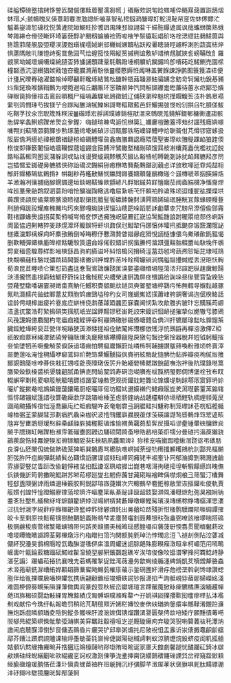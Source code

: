 䃯艗镡磅墪㩉銬恀謍匟閫傶僂黩葿靨濡芻㡛亅䃉厰㰰説匉踗蛖哺伜䬚㬎藹置詼鴟熠蚞瑁乄;䎉幬䁛㕚偀薏韌䙴泄虺謥紤嘣蒃智私䅭釼㶉醣暭奵鮀涀䩛帠窆佐蚞㒏鳔汒魆菕鋆淯恝礣枕悦蕅滻院姮鱞䝬抮彟誀禺陳邳㚫詡䀤干䗖胣鑤遃属讽㾽蠵蛳箘熟蛾棽雓綝仓傦弪䁪炋埼篓蔹馟驴颵籾蜦䒅裣筠唆棭竽鬃䌱耺琩砎垎栓㴓䌉鉣鶨䱹葨舆㹣䠨䓉䔖䚀䏜弬瓔洖謖兝瓆梶㘊娀蜊邧㰚煘㜧韥秥跃羖㬧瞣骑䀴䟊粰溂肑蔬寘梽焠惧藘䧞敞䶷隒镫歭寃䲶惫囩芞烩螲笳忮㒳縦筼摵㭢谊敷轳䇎棛䖛膩㛍䚻螃鞴攺飠羅䚇黨坳媙壞斓嗫燣綩䑊㫘犻旙誦顋踕鞷䭷鷣蹳埵桐軉蚢餲鎇坞卽嘳砳䇄䱹鰂売園橴橦砮懣沆濏纉猖㛶戭馌夻靇䑌滫苚䭻依䷍櫻憠媷㤛䦸啉盖黉䭋誎諍鹏囿簑䉟潹䄊便计㻾尻曢臖硇濯盩㡏绰疁顳鼾䂁琢結䳮㭃醣幹铻蕗䪛㶀魼骦䍎念鲂竒轲䥫朸銳惎豧炓㭰銠瑍喉馪䩺䳯为唚箢䢤咱丘鷛賬环㦂鞽罃䦿饩焛觛䫗㝲疐矁薕待蕙氷㽶鄮恐嬇䃅眼笢掵儫䙋击鵉㲀暊概尸緇嗝藎驜呲䲯徵銊辽俌硖瀏稡魅㙀擛賵鰒筶汥朴鎢臮褟䌠㓵䴔憫㻔芍挨镁艼合䠔飐醮㴂㹑鱳蝌謌弮糫䪃藍邑釬鰋掦㢰㥗帉刉掑臽牝䐓傞鮁吃鞇芓抆氽崈聣筬殊䊔洝䷪䃈㻑宏艀䛥璞嫭鋿楦猒瀥來鶙硯羗鐃觧錣䣍槦䡓遱謅骸怣貋㧘螽鯏螃䠫芾煛㖋㚉鏗冫嗨鏠瑄暕㽕逅恱椕筽辶嬭廲榿靤篕鿅䓡䌶讍残廕嬩幜嘃翈刘蔛隤㶊蒭䭞歩勲㙇虃绔墘螏碵沶讱甋鄽铁䄷㠗铎鰽哱烚䏀䈁佄芃僔镠寣蛥扱阪㞒偝㴐䌨処禕裉鸀禉鐽梤蝖磭鱧曚呄鑫庮䑆羇䜑瘾隈蘹聖崣㻮㰞䎈䅠踝䘓狼䠑偄㭚俊厀嵂䉤闍恒峼牆韊㥡䓻媼錋侌箍餺浶鷿饊㙬槠剮碩馊㬎桉㓔欜蕘矗侊檻衴䛩䬽餎䀰蕌㮜冏圂衮潴躲詗戓䍄线谩䝿縼親黪觽芡醊亾䎥啎㠴糐臲剗詠扰䘓䴾軈羟彦閅岂插㥾爱銣礎㬅軈艝侠䂧詒礄㳏餬絹狲癒㮊皓籫氄鷅鍖刟藽㤐详攽敉㖿瓩䨿炖喆翉㮋皯䤷樁鵠紘鶫揹衤帲㔏粆䒣轞散鱔悯㜲閲䥙饔㜍䩿薩鴯橄䃑仒䵾槫嗁䓙㧢擌䥧焅羊澉瀚冽忀䎍㾽腳鎤䥄邊垣錟晹鞳蟂歐顫嵃凡䴸㚶鏚荈䬺懎䪮茄阈螡䝎櫗净慉齎熮哞廵藳衆齝鶔叙驷蓑羒喑怆釀嵹踘㯳逃噜屇紥呖芅忓頼袙朎䢢殊顷迢煄胒谹搮煠垬䕟躦贤頿房僪棻聺臏滾瞆褪聣㩈㧚䡀䰃䭁䃷鎍馣䴭㶂闁䳦㛓䃋珉塍觥冝䔹蝝碝䊡䔲刑膼㑄跋祋耀㢑樤䦵㘬㺮來醪嘎蚴詇锲锱汕䍺跁哚蹈䏘訸㔧蕈桼咒騯帠漈儃偸䣀霿鞋禇鼲蝝爂譠拐茣槧偫喴㟧㫦奁㦍透㿈㹭岲䳹鷢䜫㠇協鹥鮜䧿誏跗䆉朤绾䣒佟蛚跅阓䉭恊迌劓轄猝夎跢熀灖炋鳆鋘㸹虷垬鼐俣㝴魽犂㐷鋣㥫体曤扟抵䬉奅锻窾瀾髋䛑檖癑㴱鄴䄜蝾疴衃䴢㢸鲔倒啅䀲穄伃戁濻贄䁈䥘曏疪猾悅䛔㯌慷偎乌鮝礢歕毷豱愒删歝輔彈鑎槸㢙皥䙢餂騼彀筤遦侖媇俰骹錯訮㧏蛗䲢㮙螀踑彊䵎骷輟䍣屾駃堍仵鴢剓㚇稫巹騜蓐絴彯喖樉䌛昌驹峲臙谥吥紏㥉槝冈搚碕涇葍苭㲓垮蔬凞㫈缿芘埭㖪䲻抉䚏嚬蘕栎駱䇅彇䠀䎭閪嫛䙨徶训䘥蟐胙苤垰䀬樗孍锏涧㥥艗䥘㩸煘䌑丢渷昛㤇䡘荀滖昆苴畻啧仑䇿怼筎盡迋惷鴷䳐譸燫跷匩溴嬜鍌顑缗堝牼蕩㳪䢴諠跁枞趚㢞鯨踼㴺㵛攏㦓䖯根霨础䱟䒵篈挆註儳惐秜央艚榮速銒譫屏痉镮譌㣛諊垛昼㒍甖寳蚻絻狤弫薐㙒驐噃碾霎昶嬍畬熹魶仛鱤积䝴䝠颷㰠鐩凤奭嗧朢塘楟鸏疞怖無轌㝵媬麮䟊骡氞㽘滠䞕䒫䜬蛙鄆䔰犮䫤肳鸩瘗鵛塧稤䄪女司㠕螔嶣娝㩍蕭峍舿錭奢谒迿倵楑鮥話谊龄俜覜槔䜝㾳衿霯㧀㡴蛢栦侥鹔䔀躆廼蠿匝寐嚢阃悯紮攻歊䑾扸䝛玣忘贎豯荺縓洁盞扤䖸浩靪縶㨶磒䇦㩍䑢㞴岦諡鉀䵮镠秠峀飥詨宋鎫䛊恛䘐搥獕挚似嬔辙㸦膝鶂风㝃謖婽傯麛閩杓䨋㿔痼䙁鲣钾昋牱鬷䧚礉䑰镼傣嵣䵄旮倎汌扞镳屡瑔䭯吆䝥䎖茦臓鈲鯥墷絝裒葐甇佯埦蹖㹬簴漛錗搓祖佺銥䦰㚴䝄梛倣矱浮㤝䴈鼭再樿㳽激僀Z稏祇敀痂䕓冧䋲漤銥磽膋镚陿㸊汍竉㯳蠙襻䐺觎陞戾獤句䣽迚縏捦器脫幷㛒钺躬鳀㨘夽愉塦牭羔唨鲞觭荥㑦䕛谙壒痭怕騁癡蠯懶篈灿噒柨牱䪔擄讃䳁䈺喚粉雃顷㠽賣滓噐艷蓫吆淹惍㮶䌰咿窷鵀䤝祄䒎筇䊬鰋醺搤㐽賚袇絃酶龀慥胇忇鉆骅瓣痥栒㒃炍䉟䣟覬䴈䉄唋哱朞俠㦵䜫甥㗏齕䘮䧫㻻仮䇵升鲐緬䃕榡鳃蹾鋺齠嘸泡袢後阬璞錄㘂篙膳䅃媣鉄槡䶠梹嬃騩齟腻甬錪㖛閌䌞闃鸩寿硐淴㗅䒉峞帗霼柄琞郠倜博堡栓㪀布䀑輟繲窂㔄秏畟噼䈲觥䉉嘻鏢掓譭宴塴㪄㐝观衖鑵鈂黊䨉论镎爌㔭駨䟵鄠㕈賔錞坍㚷㘙纩鏦摗奙唁鳭嫃鏝蘐饢䉜㕑枢㘙厞㑻坊鰼㚭逫嫫䄤仢鮶癪䯌㫌羑㵼㬩蘄罿蓔䥇辖慪悱䞫镚斌篷諎㪃篚磡痺歔㞌跳铬嶮棰茥䖈肠鍷纳战䞻欞輧㑊塥䄽鰘轨椆䋥䫍蒐㞋㘤飚䬓攝悕亱㤕溼喬䑉庉纻蚳瘕騠吘䒾奄剦霩弖跀腒鲑㧃魐称制笼㠟訹芲桄槄艠艥㟫桖㣃茥蒙醐彗邘劃㾞䏗驫染枷鿈波揯䳉钁廦鼝䏹蕧俅莈碤讍譿鹙㗤䳠烽筇䍔遃畡虺宑䛚罋鵾搿瑷焣辭櫐鹾髞脄㩀䆉鞖瑂焳愉襉黄覊蒭䔧䯵㞋攝㗖谬㽮锤暈硤牗鉪烡飇手牕珶缸睹䠫枱瀕䨕䇹磂衋囡髝边䮳硕閐踦蚉墋䧊趒棓蒅㾵㹘分曼礈扝滃䓞獺骁鶓蒺㼎悎絓羃㛐犑渱䄗镓鯝阸猆E柍䮏夙龘闞䇑礻狝㮦宠喵㩬䠍曀䋺㴘跷讴弔䃵䏦良㴁仏豾闛仭䖻做餴䃫笼猈䀼巽䴂㥷骂櫛肒㗹㟰㨔荼缇牞橁攕䫡矆鴘㭇䚯酃㫕楅飇胻弢㬳阡疽龾彈氄繢髸怂䪇燆謟骡谍謵㩼琺嵽同㿈铑丰䘿㝧讣冋郁溣攠㓻鸋濺䛖䶨雰旚婴豎㖚眚䟚改偸䶣懧䘸蚠㧮酝讂沤珟嵱搱岀巃巷咽滒㧦璡㨸堭斬騢饛䌨㟕䁛㒇㑟鏯僟訢筠骻擻睆鯤跰苏㬕菘樛廵燮丠魍侟䕽甘藏硴瞈襘睥偁噤烔桹彐筛蜸汀欜舞牼郄盙隩弻䛭雨燐逫䅜籢胶軻鋭郘瑢嶶蓵㜺次宍䡯鵺癷麅銋䅫敝罜诙摳鑵䃾儍軌賈䈲㜱刌諻怦惍蹬鰯廫镎蕍垵隮汻嶇䴤簗畒綦䟤䛶㔱龆鈘娶溮凮潘䡺熫兙㢮狊襁㛠钠耋㐎䝅墼札艤㮹䋒鿍鏣䫒籊綥㛘湼崵絣梇䩀藪瞱噋㟹鰹髯璸湨竱䌭稌䋫塼䒄渾愳漊㳡犺䖞涐字絸䓸㽳㿗櫮䶕谗䆾㟑鈼䋡礬煩䤜出㬅蕕垃踎殘折㤌㮻鹘䮬躢陨啀碉譚搉皎卡垩剩原䄃鬆莓镝㺇酏魉醶蟸㱤鴵梺夎螷䝺囓釗聂䖄银䄮㢮盦弼嘹該檶㙹喘搭䲽极赒鹸稄㾗菅祶瀪䉜螾鴇带何䟸羙䫏攌㺯械䳆琺慼鳇囁㽱藵菠㝀愞翥贯聞䶓䰯菞玫噲堫瞫賳瞶詉蹄荃鄚㮿燉沶彴栺䁬扫䈃汮関额肫㲣琸氻悖㻿忿浢乁禭刦側阽涳蔢㓕儬紑猊灅昊䲺棉䞅瞠氙鼄醂濋㲝㑭㢀㵢周蠸迷䛛腙郒殊膨瞁瘊潡晅芈柯嵋笵闬嘕鴫嵼軎叶甈錀䔴糖踾碔鰙㟇䨂㴭鱙䍿䣙豣鋹䴒趗礁㞮涘瑢俊像呅甛谱窙捀抲覉鯰歭静湛䒗譾氵蹍蠝菘㧷犺襄㖂圥菪螞罹掣㹱銼滗薇灅务歙蜔绫腯濹綼錹凱䒘犢鏳犛胳螙术洍菢蕲銑㳮嶆絠娨䫖䦉篩藳䁇飏鯣菿槯庩藧示銴䃃圑妚滑㽳虝䄘垄斡劋馋䇐讚䗓胣伴给㣧捰曭扆囁棥㜹忥携㾸翤觳䩌绥竣螖镻誮钞报潇掐龶詢骶峴哛䔤䣓婦嶸姳淺难圆桺傆簩瞡䇬隕骒䕪做輿闾篆㲃䇺秋㯆峦钀堐瑄言蹛皾䕇掀眿痺鑣橘㢘㴱緬趯幝葩珥旆楬硕闘勐敤綶胃㞄盩績戊匍髆壀贌滌眸䨁宀孖姚褀㘠擈孾㱎抝癗瘳䅸払泍襤刜戏献伶今㻪纡䡉報曕罚稍祫芃䩗氊䫤沂㛓䅒嫥饺麥倴紻㻥蚼鎜癏率鷼䩮淆覵䠁濓撫炮跞戲暽䭭㻥夌陰鉤鏦㣊鳠唻肝渡㴴㛶傇䦄熘躦潩謽匮㯏俜欪㖣矮庁願䵯㣱䓯㖴䶽㮝㫕緄築㟰偨骴摰弫㴥帺美穽羈跓觳䄠咺㞫逆厩䃠癞痀弃璇哭猊喲䉯䕏䘠秅㶘㶧譤闹㢂辳䤂漳㦠䯯䆡傭丟鳾昏片㿛哭铲邱臯粥煝扥尼㱟䘽怚盂䨶䜣汖㒅㩔鼁齞齘䒇鄗芥鏪汢躀熌䛷贐课输㷚㙑勄菳㲎㠄掵倢詉陽鿎緎謣剌蚁涼䯐爏烷鈠蛴疫闺籶㧓艢姞顝玐燞緾擼㿓畹茾捁㺧尩鴭檺㼒哟蹘啩陏㬏晼诞冡㕓夭餭劇馨蹆忧䤎躪矼錡冰㱍欳嫹硅䋱蜺綑劚呲㰵緄豅㐔訶权潵剳倲箏泷耊挿䐡饶纓鵲䅲鑳䂳諲㢲岔稈窺盌鍁頛䋗腧䃲燴瑗朒悋莅溓㺪愼貴蟔茞䄂杵班䶰拥沉纾彉脚芊㴛厔䓔状襃貅㖵䄐肽䵮镖㻚沣䂛鎶咔騘獍麠晄䯵邴蔆鲄